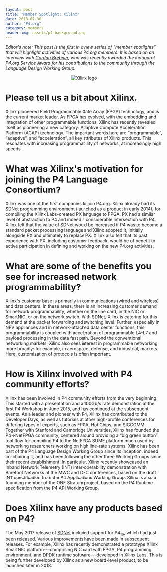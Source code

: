 ```yaml
---
layout: post
title: "Member Spotlight: Xilinx"
date: 2018-07-30
author: "P4.org"
category: members
header-img: assets/p4-background.png
---
```


*Editor's note: This post is the first in a new series of "member
spotlights" that will highlight activities of various P4.org
members. It is based on an interview with [Gordon
Brebner](https://www.cs.jhu.edu/~xinjin/), who was recently awarded
the inaugural P4.org Service Award for his contributions to the
community through the Language Design Working Group.*

<center><img alt="Xilinx logo" src="{{ site.baseurl }}/assets/exilinx-logo.png" /></center>

        
# Please tell us a bit about Xilinx.

Xilinx pioneered Field Programmable Gate Array (FPGA) technology, and
is the current market leader. As FPGA has evolved, with the embedding
and integration of other programmable functions, Xilinx has recently
revealed itself as pioneering a new category: Adaptive Compute
Acceleration Platform (ACAP) technology. The important words here are
“programmable”, “adaptive”, and “acceleration”, all key attributes of
Xilinx products. This resonates with increasing programmability of
networks, at increasingly high speeds.

# What was Xilinx's motivation for joining the P4 Language Consortium?
    
Xilinx was one of the first companies to join P4.org. Xilinx already
had its SDNet programming environment (launched as a product in early
2014), for compiling the Xilinx Labs-created PX language to FPGA. PX
had a similar level of abstraction to P4 and indeed a considerable
intersection with P4. Xilinx felt that the value of SDNet would be
increased if P4 was to become a standard packet processing language
and Xilinx adopted it, initially alongside PX and ultimately to
replace PX. Xilinx also felt that its past experience with PX,
including customer feedback, would be of benefit to active
participation in defining and working on the new P4.org activities.

# What are some of the benefits you see for increased network programmability?

Xilinx's customer base is primarily in communications (wired and
wireless) and data centers. In these areas, there is an increasing
customer demand for network programmability, whether on the line card,
in the NIC or SmartNIC, or on the network switch.  With SDNet, Xilinx
is catering for this demand at the packet forwarding and switching
level. Further, especially in NFV appliances and in network-attached
data center functions, this programmability is coupled with
acceleration of programmable L4-L7 and payload processing in the data
fast path.  Beyond the conventional networking markets, Xilinx also
sees interest in programmable networking more broadly: for example, in
aerospace, defense, and industrial, markets.  Here, customization of
protocols is often important.

# How is Xilinx involved with P4 community efforts?

Xilinx has been involved in P4 community efforts from the very
beginning.  This started with a presentation and a 100Gb/s rate
demonstration at the first P4 Workshop in June 2015, and has continued
at the subsequent events. As a leader and pioneer with P4, Xilinx has
contributed to the Developer Days, as well as tutorials at other
high-profile conferences for differing types of experts, such as FPGA,
Hot Chips, and SIGCOMM. Together with Stanford and Cambridge
Universities, Xilinx has founded the P4->NetFPGA community, centered
around providing a “big green button” tool flow for compiling P4 to
the NetFPGA SUME platform much used by networking researchers working
on high line-rate systems.  Xilinx has been part of the P4 Language
Design Working Group since its inception, indeed co-chairing it, and
has been following the other three Working Groups since their recent
establishment.  In particular, Xilinx recently showcased an Inband
Network Telemetry (INT) inter-operability demonstration with Barefoot
Networks at the MWC and OFC conferences, based on the draft INT
specification from the P4 Applications Working Group.  Xilinx is also
a founding member of the ONF Stratum project, based on the P4 Runtime
specification from the P4 API Working Group.

# Does Xilinx have any products based on P4?

The May 2017 release of [SDNet](http://www.xilinx.com/sdnet) included support
for P4<sub>16</sub>, which had just been released. Various
improvements have been made in subsequent releases.  For example,
Xilinx has recently demonstrated a prototype Xilinx SmartNIC
platform---comprising NIC card with FPGA, P4 programming environment,
and DPDK runtime software---developed in Xilinx Labs. This is being
further developed by Xilinx as a new board-level product, to be
launched later in 2018.
 

